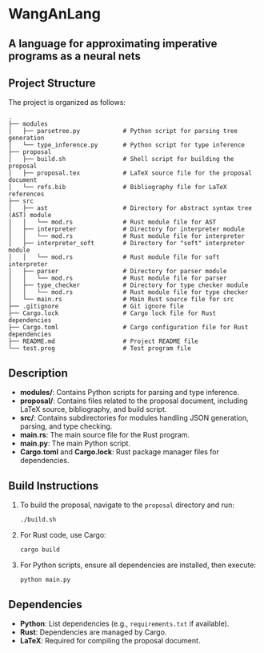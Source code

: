 # WangAnLang

## A language for approximating imperative programs as a neural nets

## Project Structure

The project is organized as follows:

```
.
├── modules
│   ├── parsetree.py            # Python script for parsing tree generation
│   └── type_inference.py       # Python script for type inference
├── proposal
│   ├── build.sh                # Shell script for building the proposal
│   ├── proposal.tex            # LaTeX source file for the proposal document
│   └── refs.bib                # Bibliography file for LaTeX references
├── src
│   ├── ast                     # Directory for abstract syntax tree (AST) module
│   │   └── mod.rs              # Rust module file for AST
│   ├── interpreter             # Directory for interpreter module
│   │   └── mod.rs              # Rust module file for interpreter
│   ├── interpreter_soft        # Directory for "soft" interpreter module
│   │   └── mod.rs              # Rust module file for soft interpreter
│   ├── parser                  # Directory for parser module
│   │   └── mod.rs              # Rust module file for parser
│   ├── type_checker            # Directory for type checker module
│   │   └── mod.rs              # Rust module file for type checker
│   └── main.rs                 # Main Rust source file for src
├── .gitignore                  # Git ignore file
├── Cargo.lock                  # Cargo lock file for Rust dependencies
├── Cargo.toml                  # Cargo configuration file for Rust dependencies
├── README.md                   # Project README file
└── test.prog                   # Test program file

```

## Description

- **modules/**: Contains Python scripts for parsing and type inference.
- **proposal/**: Contains files related to the proposal document, including LaTeX source, bibliography, and build script.
- **src/**: Contains subdirectories for modules handling JSON generation, parsing, and type checking.
- **main.rs**: The main source file for the Rust program.
- **main.py**: The main Python script.
- **Cargo.toml** and **Cargo.lock**: Rust package manager files for dependencies.

## Build Instructions

1. To build the proposal, navigate to the `proposal` directory and run:
   ```bash
   ./build.sh
   ```

2. For Rust code, use Cargo:
   ```bash
   cargo build
   ```

3. For Python scripts, ensure all dependencies are installed, then execute:
   ```bash
   python main.py
   ```

## Dependencies

- **Python**: List dependencies (e.g., `requirements.txt` if available).
- **Rust**: Dependencies are managed by Cargo.
- **LaTeX**: Required for compiling the proposal document.